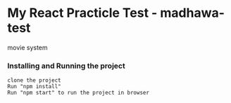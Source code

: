 # My React Practicle Test - madhawa-test

movie system

### Installing and Running the project


```
clone the project
Run "npm install" 
Run "npm start" to run the project in browser
```
